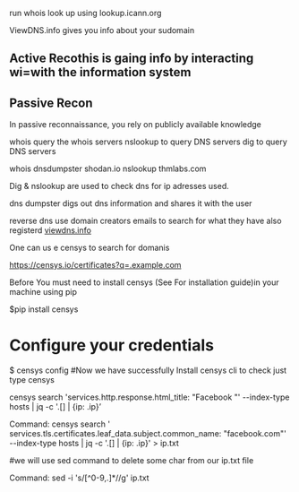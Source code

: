 run whois look up using lookup.icann.org

ViewDNS.info gives you info about your sudomain


## Active Recothis is gaing info by interacting wi=with the information system



## Passive Recon
In passive reconnaissance, you rely on publicly available knowledge

whois query the whois servers
nslookup to query DNS servers
dig to query DNS servers

whois
dnsdumpster 
shodan.io
nslookup thmlabs.com

Dig  & nslookup are used to check dns for ip adresses used.

dns dumpster digs out dns information and shares it with the user


reverse dns
use domain creators emails to search for what they have also registerd
[viewdns.info](http://viewdns.info/reversewhois/)




One can us e censys to search for domanis

https://censys.io/certificates?q=.example.com

Before You must need to install censys (See For installation guide)in your machine using pip

$pip install censys
# Configure your credentials
$ censys config
#Now we have successfully Install censys cli to check just type censys

censys search 'services.http.response.html_title: "Facebook
"' --index-type hosts | jq -c '.[] | {ip: .ip}’

Command: censys search ' services.tls.certificates.leaf_data.subject.common_name: "facebook.com"' --index-type hosts | jq -c '.[] | {ip: .ip}' > ip.txt

#we will use sed command to delete some char from our ip.txt file

Command: sed -i 's/[^0-9,.]*//g' ip.txt